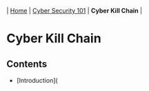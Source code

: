 | [Home](../README.md) | [Cyber Security 101](../README.md#cyber-security-101) | **Cyber Kill Chain** |

# Cyber Kill Chain

## Contents
- [Introduction](
